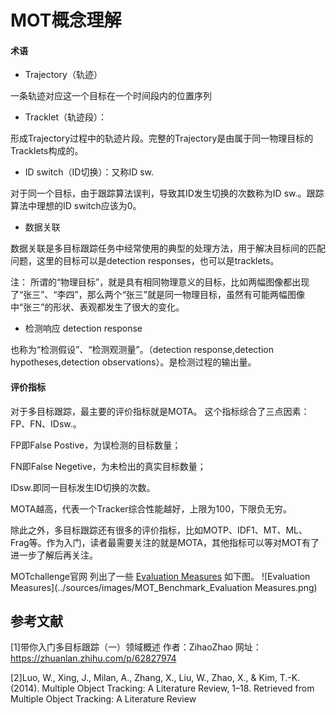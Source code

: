 # MOT概念理解

#### 术语

- Trajectory（轨迹）

一条轨迹对应这一个目标在一个时间段内的位置序列

- Tracklet（轨迹段）：

形成Trajectory过程中的轨迹片段。完整的Trajectory是由属于同一物理目标的Tracklets构成的。

- ID switch（ID切换）：又称ID sw.

对于同一个目标，由于跟踪算法误判，导致其ID发生切换的次数称为ID sw.。跟踪算法中理想的ID switch应该为0。

- 数据关联 

数据关联是多目标跟踪任务中经常使用的典型的处理方法，用于解决目标间的匹配问题，这里的目标可以是detection responses，也可以是tracklets。

注： 所谓的“物理目标”，就是具有相同物理意义的目标，比如两幅图像都出现了“张三”、“李四”，那么两个“张三”就是同一物理目标，虽然有可能两幅图像中“张三”的形状、表观都发生了很大的变化。

- 检测响应 detection response

也称为“检测假设”、“检测观测量”。（detection response,detection hypotheses,detection observations）。是检测过程的输出量。


#### 评价指标
对于多目标跟踪，最主要的评价指标就是MOTA。
这个指标综合了三点因素：FP、FN、IDsw.。

FP即False Postive，为误检测的目标数量；

FN即False Negetive，为未检出的真实目标数量；

IDsw.即同一目标发生ID切换的次数。

MOTA越高，代表一个Tracker综合性能越好，上限为100，下限负无穷。

除此之外，多目标跟踪还有很多的评价指标，比如MOTP、IDF1、MT、ML、Frag等。作为入门，读者最需要关注的就是MOTA，其他指标可以等对MOT有了进一步了解后再关注。

MOTchallenge官网 列出了一些 [Evaluation Measures](https://motchallenge.net/results/MOT17/) 如下图。
![Evaluation Measures](../sources/images/MOT_Benchmark_Evaluation Measures.png)


## 参考文献
[1]带你入门多目标跟踪（一）领域概述
作者：ZihaoZhao
网址：https://zhuanlan.zhihu.com/p/62827974

[2]Luo, W., Xing, J., Milan, A., Zhang, X., Liu, W., Zhao, X., & Kim, T.-K. (2014). Multiple Object Tracking: A Literature Review, 1–18. Retrieved from Multiple Object Tracking: A Literature Review